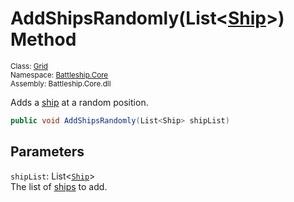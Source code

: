 # AddShipsRandomly(List<[Ship](../../Ship/Ship.md)>) Method

<sub>Class: [Grid](../Grid.md)  
Namespace: [Battleship.Core](../../Battleship.Core.md)  
Assembly: Battleship.Core.dll</sub>

Adds a [ship](../../Ship/Ship.md) at a random position.

```cs
public void AddShipsRandomly(List<Ship> shipList)
```

## Parameters

`shipList`: List<[`Ship`](../../Ship/Ship.md)>  
The list of [ships](../../Ship/Ship.md) to add.
